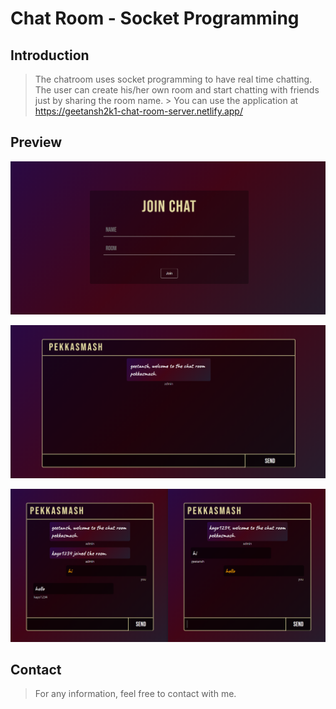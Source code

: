 # Chat Room - Socket Programming

## Introduction

> The chatroom uses socket programming to have real time chatting. The user can create his/her own room and start chatting with friends just by sharing the room name.   > You can use the application at https://geetansh2k1-chat-room-server.netlify.app/

## Preview

![Landing Page-1](/markdown/1.png)

![Landing Page-2](/markdown/2.png)

![Landing Page-3](/markdown/3.png)

## Contact

> For any information, feel free to contact with me.
